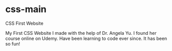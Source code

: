 # css-main
CSS First Website

My First CSS Website I made with the help of Dr. Angela Yu. I found her course online on Udemy. Have been learning to code ever since. It has been so fun!
